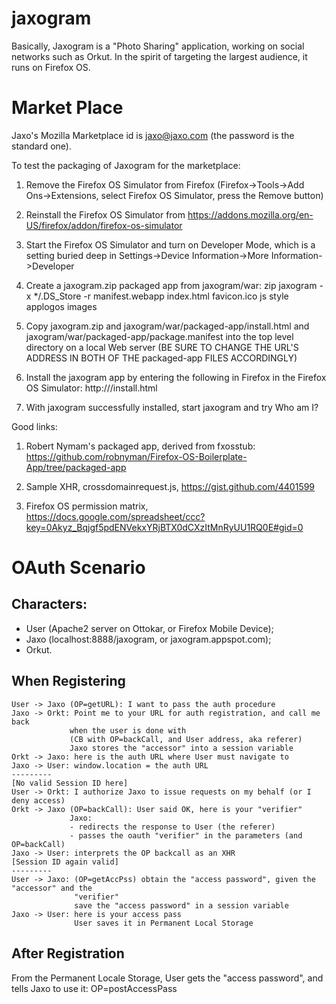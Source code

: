 jaxogram
========

Basically, Jaxogram is a "Photo Sharing" application, working on social networks such as Orkut.
In the spirit of targeting the largest audience, it runs on Firefox OS.


Market Place
============

Jaxo's Mozilla Marketplace id is jaxo@jaxo.com (the password is the standard one).

To test the packaging of Jaxogram for the marketplace:

1. Remove the Firefox OS Simulator from Firefox (Firefox->Tools->Add Ons->Extensions, select Firefox OS Simulator, press the Remove button)

2. Reinstall the Firefox OS Simulator from https://addons.mozilla.org/en-US/firefox/addon/firefox-os-simulator

3. Start the Firefox OS Simulator and turn on Developer Mode, which is a setting buried deep in Settings->Device Information->More Information->Developer

4. Create a jaxogram.zip packaged app from jaxogram/war: zip jaxogram -x */.DS_Store -r manifest.webapp index.html favicon.ico js style applogos images

5. Copy jaxogram.zip and jaxogram/war/packaged-app/install.html and jaxogram/war/packaged-app/package.manifest into the top level directory on a local Web server (BE SURE TO CHANGE THE URL'S ADDRESS IN BOTH OF THE packaged-app FILES ACCORDINGLY)

6. Install the jaxogram app by entering the following in Firefox in the Firefox OS Simulator: http://<local-web-server>/install.html

7. With jaxogram successfully installed, start jaxogram and try Who am I?

Good links:

1. Robert Nymam's packaged app, derived from fxosstub: https://github.com/robnyman/Firefox-OS-Boilerplate-App/tree/packaged-app

2. Sample XHR, crossdomainrequest.js, https://gist.github.com/4401599

3. Firefox OS permission matrix, https://docs.google.com/spreadsheet/ccc?key=0Akyz_Bqjgf5pdENVekxYRjBTX0dCXzItMnRyUU1RQ0E#gid=0


OAuth Scenario
==============

Characters:
----------

- User (Apache2 server on Ottokar, or Firefox Mobile Device);
- Jaxo (localhost:8888/jaxogram, or jaxogram.appspot.com);
- Orkut.

When Registering
----------------

    User -> Jaxo (OP=getURL): I want to pass the auth procedure
    Jaxo -> Orkt: Point me to your URL for auth registration, and call me back
                 when the user is done with
                 (CB with OP=backCall, and User address, aka referer)
                 Jaxo stores the "accessor" into a session variable
    Orkt -> Jaxo: here is the auth URL where User must navigate to
    Jaxo -> User: window.location = the auth URL
    ---------
    [No valid Session ID here]
    User -> Orkt: I authorize Jaxo to issue requests on my behalf (or I deny access)
    Orkt -> Jaxo (OP=backCall): User said OK, here is your "verifier"
                 Jaxo:
                 - redirects the response to User (the referer)
                 - passes the oauth "verifier" in the parameters (and OP=backCall)
    Jaxo -> User: interprets the OP backcall as an XHR
    [Session ID again valid]
    ---------
    User -> Jaxo: (OP=getAccPss) obtain the "access password", given the "accessor" and the
                  "verifier"
                  save the "access password" in a session variable
    Jaxo -> User: here is your access pass
                  User saves it in Permanent Local Storage

After Registration
------------------

From the Permanent Locale Storage, User gets the "access password", and tells Jaxo to use it: OP=postAccessPass






